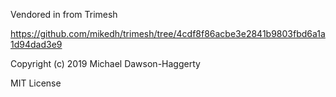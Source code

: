 Vendored in from Trimesh

https://github.com/mikedh/trimesh/tree/4cdf8f86acbe3e2841b9803fbd6a1a1d94dad3e9

Copyright (c) 2019 Michael Dawson-Haggerty

MIT License
